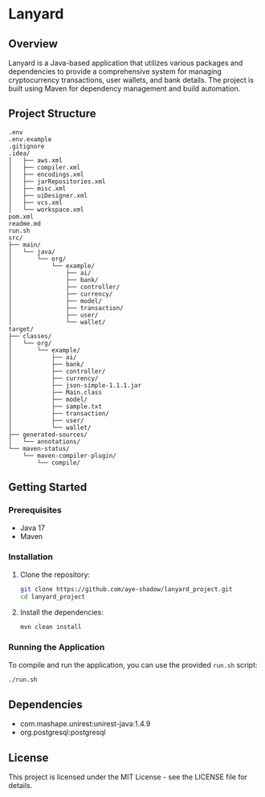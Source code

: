 # Lanyard

## Overview

Lanyard is a Java-based application that utilizes various packages and dependencies to provide a comprehensive system for managing cryptocurrency transactions, user wallets, and bank details. The project is built using Maven for dependency management and build automation.

## Project Structure

```
.env  
.env.example  
.gitignore  
.idea/  
│   ├── aws.xml  
│   ├── compiler.xml  
│   ├── encodings.xml  
│   ├── jarRepositories.xml  
│   ├── misc.xml  
│   ├── uiDesigner.xml  
│   ├── vcs.xml  
│   └── workspace.xml  
pom.xml  
readme.md  
run.sh  
src/  
├── main/  
│   └── java/  
│       └── org/  
│           └── example/  
│               ├── ai/  
│               ├── bank/  
│               ├── controller/  
│               ├── currency/  
│               ├── model/  
│               ├── transaction/  
│               ├── user/  
│               └── wallet/  
target/  
├── classes/  
│   └── org/  
│       └── example/  
│           ├── ai/  
│           ├── bank/  
│           ├── controller/  
│           ├── currency/  
│           ├── json-simple-1.1.1.jar  
│           ├── Main.class  
│           ├── model/  
│           ├── sample.txt  
│           ├── transaction/  
│           ├── user/  
│           └── wallet/  
├── generated-sources/  
│   └── annotations/  
└── maven-status/  
    └── maven-compiler-plugin/  
        └── compile/  
```

## Getting Started

### Prerequisites

- Java 17
- Maven

### Installation

1. Clone the repository:
    ```sh
    git clone https://github.com/aye-shadow/lanyard_project.git
    cd lanyard_project
    ```

2. Install the dependencies:
    ```sh
    mvn clean install
    ```

### Running the Application

To compile and run the application, you can use the provided `run.sh` script:

```sh
./run.sh
```

## Dependencies

- com.mashape.unirest:unirest-java:1.4.9
- org.postgresql:postgresql

## License 

This project is licensed under the MIT License - see the LICENSE file for details.